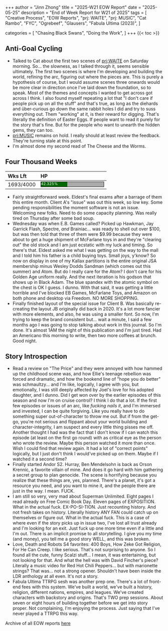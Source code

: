 +++
author = "Jinn Zhong"
title = "2025-W21 EOW Report"
date = "2025-05-25"
description = "End of Week Report for W21 of 2025"
tags = [
 "Creative Process",
 "EOW Reports",
 "prj: WAITE",
 "prj: MUSIC",
 "Cat Rambo",
 "FYC",
 "Ogrebeef",
 "Glausers",
 "Fabula Ultima (2023)",
 ]

categories = [
 "Chasing Black Swans",
 "Doing the Work",
]
+++
{{< toc >}}

## Anti-Goal Cycling

* Talked to Cat about the first two scenes of [prj:WAITE](https://journal.jinnzhong.com/tags/prj-waite/) on Saturday morning. So... the slowness, as I talked through it, seems sensible ultimately. The first two scenes is where I'm developing and building the world, refining the arc, figuring out where the pieces are. This is purely a hypothesis of course, but I would assume scenes three onwards would be more clear in direction once I've laid down the foundation, so to speak. Most of the themes and concepts I wanted to get across got across I think. I also found myself repeating a lot that "I don't care if people pick up on all the stuff" and that's true, as long as the diehards and über-curious go down the same rabbit holes I did and try to suss everything out. Them "working" at it, is their reward for digging. That's literally the definition of Easter Eggs. If people want to read it purely for the story that's fine. But for the people who want to unearth the hidden gems, they can too.
* [prj:MUSIC](https://journal.jinnzhong.com/tags/prj-music/) remains on hold. I really should at least review the feedback. They're turning stale at this point.
* I'm almost done my second read of The Cheese and the Worms.


## Four Thousand Weeks

| Wks Lft | HP |
| :--- | :--- |
| 1693/4000 | <div style="width:200px;height:15px;background:#AAAAAA;border:1.3px solid #000000;"><div style="width:42.325%;height:15px;background:#006600;font-size:12px; color:white; line-height:12px;">42.325%</div></div> |

* Fairly straightforward week. Eldest's final exams after a barrage of them this entire month. Client A's "issue" was out this week, so low key. Some pending responsibilities the moment software is not an issue. Welcoming new folks. Need to do some capacity planning. Was really tired on Thursday after some bad soup. 
* Wednesday was when E.B. Games called? Picked up Hawkman, Jay Garrick Flash, Spectre, _and_ Brainiac... was ready to shell out over $100, but was then told that three of them were $9.99 because they were about to get a huge shipment of McFarlane toys in and they're "clearing out" the old stock and I am just ecstatic with my luck and timing. So there's that. Eldest asked me what I was getting on the way to the mall and I told him his father is a child buying toys. Small joys, y'know? So now on display in one of my Kallax partitions is the entire original JSA membership minus Wesley Dodds Sandman (which comes out this summer) and Atom. But do I really care for the Atom? I don't care for his Golden Age uniform really. And the next iteration is his godson that shows up in Black Adam. The blue spandex with the atomic symbol on the chest is OK I guess. I dunno. With that said, it was getting a little horrible and I've blocked EB Games, McFarlane Toys, and Amazon on both phone and desktop via Freedom. NO MORE SHOPPING.
* Finally finished layout of the special issue for Client B. Was basically re-creating the layout JB originally did back in 2020. It's a lot more fancier with more elements, and also, he was using a smaller font. So now, I'm trying to keep the brand consistent but... wait a minute, I said a few months ago I was going to stop talking about work in this journal. So I'm done. It's almost 1AM the night of this publication and I'm just tired. Had an Americano this morning to write, then two more coffees at brunch. Good night.


## Story Introspection
* Read a review on "The Price" and they were annoyed with how hammed up the childhood scene was, and how Ellie's teenage rebellion was forced and dramatic, and how the bookend line of "hope you do better" was schmaultzy... and I'm like, logically, I agree with you, but emotionally, I was still deeply affected by Joel's love for his adopted daughter, and I dunno. Did I get won over by the earlier episodes of this season and now I'm on cruise control? I think I do that a lot. If the first few episodes or issues of an arc, like _fucking nails it_, and I'm immersed and invested, I can be quite forgiving. Like you really have to do something super out-of-character to throw me out. But if from the get-go, you're not serious and flippant about your world building and character-integrity, I am suspect and every little thing pisses me off. Another thought I had was the fact that I don't know if I can watch this episode (at least on the first go round) with as critical eye as the person who wrote the review. Maybe this person watched it more than once. Wish I could find that review again. It had a lot of "correct points" logically, but I just don't think I would've picked up on them. Maybe if I watched it a second time?
* Finally started Andor S2. Hurray, Ben Mendelsohn is back as Orson Krennic, a favorite villain of mine. And does it go hard with him gathering a secret group to plan genocide. The scene is horrifying because you realize that these things are, yes, planned. There's a planet, it's got a resource you need, and you want to mine it, and the people there are just in the way. I mean. FUCK.
* I am still so very, very mad about Superman Unlimited. Eight pages I read already on Free Comic Book Day. Eleven pages of EXPOSITION. What in the actual fuck. EX-PO-SI-TION. Just recounting history. And not fresh takes on history. Literally history ANY FAN could catch up on themselves or figure out. What in the actual fuck. This is a case of where even if the story picks up in issue two, I've lost all trust already and I'm looking for an exit. Just fuck up one more time even if a little and I'm out. There is an implicit promise to all storytelling. I give you my time (and money), you tell me a good story WELL, and this was broken.
* Love, Death and Robots S4 favorites: 400 Boys, How Zeke Got Religion, For He Can Creep. I like serious. That's not surprising to anyone. So I found all the cute, funny Scalzi stuff... I mean, it was entertaining, but not looking for that. And what the hell was with David Fincher's piece? Literally a music video for Red Hot Chili Peppers... but with marionette strings? That was... not a strong opener. Shouldn't have been inside the LDR anthology at all even. It's not a story.
* Fabula Ultima TTRPG sesh was another prep one. There's a lot of front-end fees with this system. We've built a world, we've built a history, religion, different nations, empires, and leagues. We've created characters with backstory and origins. That's TWO prep sessions. About seven or eight hours of building together before we get into story proper. Not complaining, I'm enjoying the process. Just saying that I've never played a TTRPG this way.




Archive of all EOW reports [here](https://journal.jinnzhong.com/tags/eow-reports)
